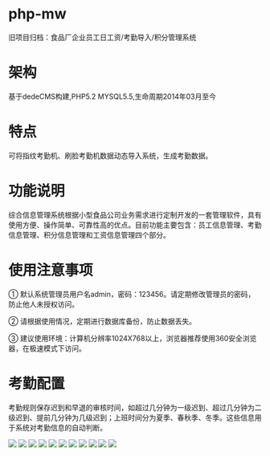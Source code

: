 # php-mw
旧项目归档：食品厂企业员工日工资/考勤导入/积分管理系统

# 架构
基于dedeCMS构建,PHP5.2 MYSQL5.5,生命周期2014年03月至今

# 特点
可将指纹考勤机、刷脸考勤机数据动态导入系统，生成考勤数据。

# 功能说明
综合信息管理系统根据小型食品公司业务需求进行定制开发的一套管理软件，具有使用方便、操作简单、可靠性高的优点。目前功能主要包含：员工信息管理、考勤信息管理、积分信息管理和工资信息管理四个部分。


# 使用注意事项
① 默认系统管理员用户名admin，密码：123456。请定期修改管理员的密码，防止他人未授权访问。

② 请根据使用情况，定期进行数据库备份，防止数据丢失。

③ 建议使用环境：计算机分辨率1024X768以上，浏览器推荐使用360安全浏览器，在极速模式下访问。

# 考勤配置
考勤规则保存迟到和早退的审核时间，如超过几分钟为一级迟到、超过几分钟为二级迟到、提前几分钟为几级迟到；上班时间分为夏季、春秋季、冬季。这些信息用于系统对考勤信息的自动判断。


 <img src="https://github.com/dwt11/php-mw/blob/main/uploads/0.JPG"/>
 <img src="https://github.com/dwt11/php-mw/blob/main/uploads/1.JPG"/>
 <img src="https://github.com/dwt11/php-mw/blob/main/uploads/2.jpg"/>
 <img src="https://github.com/dwt11/php-mw/blob/main/uploads/3.jpg"/>
 <img src="https://github.com/dwt11/php-mw/blob/main/uploads/4.jpg"/>
 <img src="https://github.com/dwt11/php-mw/blob/main/uploads/5.jpg"/>
 <img src="https://github.com/dwt11/php-mw/blob/main/uploads/6.jpg"/>
 <img src="https://github.com/dwt11/php-mw/blob/main/uploads/7.jpg"/>
 <img src="https://github.com/dwt11/php-mw/blob/main/uploads/8.jpg"/>
 <img src="https://github.com/dwt11/php-mw/blob/main/uploads/9.jpg"/>
 <img src="https://github.com/dwt11/php-mw/blob/main/uploads/10.jpg"/>
